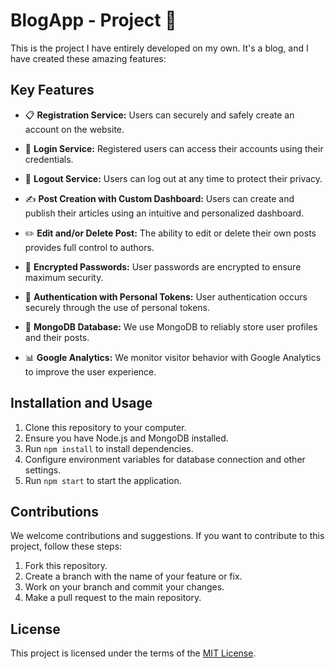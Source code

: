 # BlogApp - Project 🚀

This is the project I have entirely developed on my own. It's a blog, and I have created these amazing features:

## Key Features

- 📋 **Registration Service:** Users can securely and safely create an account on the website.

- 🔑 **Login Service:** Registered users can access their accounts using their credentials.

- 🚪 **Logout Service:** Users can log out at any time to protect their privacy.

- ✍️ **Post Creation with Custom Dashboard:** Users can create and publish their articles using an intuitive and personalized dashboard.

- ✏️ **Edit and/or Delete Post:** The ability to edit or delete their own posts provides full control to authors.

- 🔐 **Encrypted Passwords:** User passwords are encrypted to ensure maximum security.

- 🔄 **Authentication with Personal Tokens:** User authentication occurs securely through the use of personal tokens.

- 💾 **MongoDB Database:** We use MongoDB to reliably store user profiles and their posts.

- 📊 **Google Analytics:** We monitor visitor behavior with Google Analytics to improve the user experience.

## Installation and Usage

1. Clone this repository to your computer.
2. Ensure you have Node.js and MongoDB installed.
3. Run `npm install` to install dependencies.
4. Configure environment variables for database connection and other settings.
5. Run `npm start` to start the application.

## Contributions

We welcome contributions and suggestions. If you want to contribute to this project, follow these steps:

1. Fork this repository.
2. Create a branch with the name of your feature or fix.
3. Work on your branch and commit your changes.
4. Make a pull request to the main repository.

## License

This project is licensed under the terms of the [MIT License](LICENSE).
